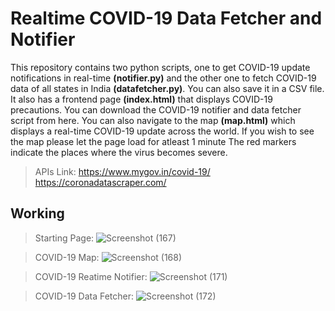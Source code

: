 # Realtime COVID-19 Data Fetcher and Notifier
This repository contains two python scripts, one to get COVID-19 update notifications in real-time **(notifier.py)** and the other one to fetch COVID-19 data of all states in India **(datafetcher.py)**. You can also save it in a CSV file.
It also has a frontend page **(index.html)** that displays COVID-19 precautions. You can download the COVID-19 notifier and data fetcher script from here. You can also navigate to the map **(map.html)** which displays a real-time COVID-19 update across the world. If you wish to see the map please let the page load for atleast 1 minute
The red markers indicate the places where the virus becomes severe.

> APIs Link:
https://www.mygov.in/covid-19/
https://coronadatascraper.com/
## Working
> Starting Page:
![Screenshot (167)](https://user-images.githubusercontent.com/46241207/167252494-06780d21-1160-4163-91b6-4a254cb57b5f.png)

> COVID-19 Map:
![Screenshot (168)](https://user-images.githubusercontent.com/46241207/167252544-dfc02a87-5600-4a50-b572-7d4f8f470b2f.png)

> COVID-19 Reatime Notifier:
![Screenshot (171)](https://user-images.githubusercontent.com/46241207/167252550-f5229523-fe79-40a8-bd09-83a8b60b46a4.png)

> COVID-19 Data Fetcher:
![Screenshot (172)](https://user-images.githubusercontent.com/46241207/167252548-78cb064c-2111-4691-9a94-227d94a7025d.png)








